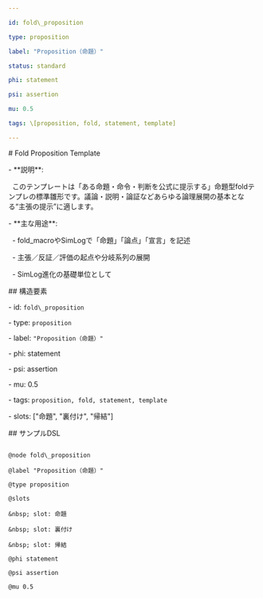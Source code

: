 ```yaml
---

id: fold\_proposition

type: proposition

label: "Proposition（命題）"

status: standard

phi: statement

psi: assertion

mu: 0.5

tags: \[proposition, fold, statement, template]

---
```




\# Fold Proposition Template



\- \*\*説明\*\*:  

&nbsp; このテンプレートは「ある命題・命令・判断を公式に提示する」命題型foldテンプレの標準雛形です。議論・説明・論証などあらゆる論理展開の基本となる“主張の提示”に適します。

\- \*\*主な用途\*\*:  

&nbsp; - fold\_macroやSimLogで「命題」「論点」「宣言」を記述

&nbsp; - 主張／反証／評価の起点や分岐系列の展開

&nbsp; - SimLog進化の基礎単位として



\## 構造要素



\- id: `fold\_proposition`

\- type: `proposition`

\- label: `"Proposition（命題）"`

\- phi: statement

\- psi: assertion

\- mu: 0.5

\- tags: `proposition, fold, statement, template`

\- slots: \["命題", "裏付け", "帰結"]



\## サンプルDSL



```dsl

@node fold\_proposition

@label "Proposition（命題）"

@type proposition

@slots

&nbsp; slot: 命題

&nbsp; slot: 裏付け

&nbsp; slot: 帰結

@phi statement

@psi assertion

@mu 0.5


